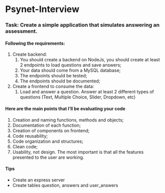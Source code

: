 # Psynet-Interview

### Task: Create a simple application that simulates answering an assessment. 

#### Following the requirements:
1.	Create backend:
    1. You should create a backend on NodeJs, you should create at least 2 endpoints to load questions and save answers;
    2. Your data should come from a MySQL database;
    3. The endpoints should be tested;
    4. The endpoints should be documented;
2.	Create a frontend to consume the data:
    1.	Load and answer a question. Answer at least 2 different types of questions (Text, Multiple Choice, Slider, Dropdown, etc)

#### Here are the main points that I’ll be evaluating your code
1.	Creation and naming functions, methods and objects;
2.	Documentation of each function;
3.	Creation of components on frontend;
4.	Code reusability;
5.	Code organization and structures;
6.	Clean code;
7.	Usability, not design. The most important is that all the features presented to the user are working.

#### Tips
-	Create an express server
-	Create tables question, answers and user_answers
